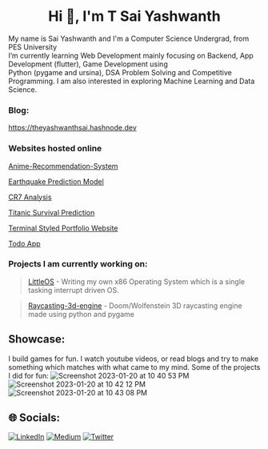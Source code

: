 <h1 align="center">Hi 👋, I'm T Sai Yashwanth</h1>


 My name is Sai Yashwanth and I'm a Computer Science Undergrad, from PES University<br>I’m currently learning Web Development mainly focusing on Backend, App Development (flutter), Game Development using <br>Python (pygame and ursina), DSA Problem Solving and Competitive Programming. I am also interested in exploring Machine Learning and Data Science.

### Blog:
https://theyashwanthsai.hashnode.dev



### Websites hosted online

[Anime-Recommendation-System](https://theyashwanthsai-anime-recommendation-system-app-0rpzw9.streamlit.app)

[Earthquake Prediction Model](https://theyashwanthsai-earthquake-prediction-model-earthquake-uxcp3b.streamlit.app/)

[CR7 Analysis](https://theyashwanthsai-cr7-analysis-app-3t7amd.streamlit.app)

[Titanic Survival Prediction](https://theyashwanthsai-titanic-survival-prediction-app-mkyker.streamlit.app/)

[Terminal Styled Portfolio Website](https://personal-website-beige-two.vercel.app/)

[Todo App](https://to-do-react-lva93e4uy-theyashwanthsai.vercel.app)



### Projects I am currently working on:
>[LittleOS](https://github.com/theyashwanthsai/LittleOS) - 
Writing my own x86 Operating System which is a single tasking interrupt driven OS.

>[Raycasting-3d-engine](https://github.com/theyashwanthsai/raycasting-3d-engine) - 
Doom/Wolfenstein 3D raycasting engine made using python and pygame


## Showcase:
I build games for fun. I watch youtube videos, or read blogs and try to make something which matches with what came to my mind.
Some of the projects I did for fun:
![Screenshot 2023-01-20 at 10 40 53 PM](https://user-images.githubusercontent.com/68785131/213761405-63c0f8bb-bb80-4671-a021-c8b9287cb0c9.png)
![Screenshot 2023-01-20 at 10 42 12 PM](https://user-images.githubusercontent.com/68785131/213761688-dbe6aec2-24b2-4ade-aa5a-640008db23f7.png)
![Screenshot 2023-01-20 at 10 43 08 PM](https://user-images.githubusercontent.com/68785131/213762215-ea5c596f-113f-4acb-889f-b74b6dbcab32.png)




## 🌐 Socials:
[![LinkedIn](https://img.shields.io/badge/LinkedIn-%230077B5.svg?logo=linkedin&logoColor=white)](https://linkedin.com/in/yashwanth-sai-457aa51b9) [![Medium](https://img.shields.io/badge/Medium-12100E?logo=medium&logoColor=white)](https://medium.com/@theyashwanthsai) [![Twitter](https://img.shields.io/badge/Twitter-%231DA1F2.svg?logo=Twitter&logoColor=white)](https://twitter.com/yashwanthsai29) 

